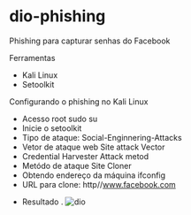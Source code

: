 # dio-phishing
Phishing para capturar senhas do Facebook

Ferramentas

- Kali Linux
- Setoolkit

Configurando o phishing no Kali Linux

- Acesso root sudo su
- Inicie o setoolkit
- Tipo de ataque: Social-Enginnering-Attacks
- Vetor de ataque web Site attack Vector
- Credential Harvester Attack metod
- Metódo de ataque Site Cloner
- Obtendo endereço da máquina ifconfig
- URL para clone: http//www.facebook.com

* Resultado
.
![dio](https://user-images.githubusercontent.com/122709342/218286422-72815bef-2f19-4ccb-8489-70f1f8b3a09f.jpg)
